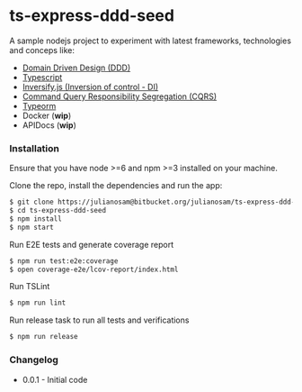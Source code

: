 # ts-express-ddd-seed

A sample nodejs project to experiment with latest frameworks, technologies and conceps like:

* [Domain Driven Design (DDD)](https://en.wikipedia.org/wiki/Domain-driven_design)
* [Typescript](https://www.typescriptlang.org/)
* [Inversify.js (Inversion of control - DI)](http://inversify.io/)
* [Command Query Responsibility Segregation (CQRS)](https://martinfowler.com/bliki/CQRS.html)
* [Typeorm](http://typeorm.io)
* Docker (**wip**)
* APIDocs (**wip**)

### Installation
Ensure that you have node >=6 and npm >=3 installed on your machine.

Clone the repo, install the dependencies and run the app:

```sh
$ git clone https://julianosam@bitbucket.org/julianosam/ts-express-ddd-seed.git
$ cd ts-express-ddd-seed
$ npm install
$ npm start
```

Run E2E tests and generate coverage report
```sh
$ npm run test:e2e:coverage
$ open coverage-e2e/lcov-report/index.html
```

Run TSLint
```sh
$ npm run lint
```

Run release task to run all tests and verifications
```sh
$ npm run release
```

### Changelog

- 0.0.1 - Initial code
